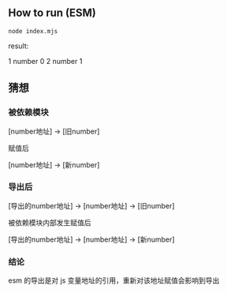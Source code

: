 ## How to run (ESM)

```
node index.mjs
```
result:

1
number 0
2
number 1

## 猜想
### 被依赖模块
[number地址] -> [旧number]

赋值后

[number地址] -> [新number]

### 导出后
[导出的number地址] -> [number地址] -> [旧number]

被依赖模块内部发生赋值后

[导出的number地址] -> [number地址] -> [新number]


### 结论
esm 的导出是对 js 变量地址的引用，重新对该地址赋值会影响到导出


